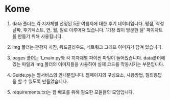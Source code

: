 # Kome

1. data 폴더는 각 지자체별 선정된 5곳 여행지에 대한 후기 데이터입니다. 평점, 작성날짜, 후기텍스트, 연, 월, 일로 이루어져 있습니다. '가장 많이 방문한 달' 파이차트를 만들기 위해 사용됩니다.

2. img 폴더는 관광지 사진, 워드클라우드, 네트워크 그래프 이미지가 담겨 있습니다. 

3. pages 폴더는 1_main.py와 각 지자체별 파이썬 파일이 들어있습니다. data폴더에 있는 파일과 img 폴더의 이미지들을 사용하여 실제 코드를 작동시키는 부분입니다.

4. Guide.py는 웹서비스의 안내문입니다. 웹페이지의 구성요소, 사용방법, 질의응답을 할 수 있도록 만들었습니다.

5. requirements.txt는 웹 배포를 위해 필요한 모듈들의 모임입니다.
